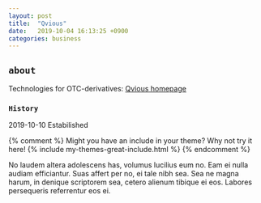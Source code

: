 ```yaml
---
layout: post
title:  "Qvious"
date:   2019-10-04 16:13:25 +0900
categories: business
---
```


## `about`
Technologies for OTC-derivatives: [Qvious homepage][q-home]

### `History`
2019-10-10 Estabilished



{% comment %}
Might you have an include in your theme? Why not try it here!
{% include my-themes-great-include.html %}
{% endcomment %}

No laudem altera adolescens has, volumus lucilius eum no. Eam ei nulla audiam efficiantur. Suas affert per no, ei tale nibh sea. Sea ne magna harum, in denique scriptorem sea, cetero alienum tibique ei eos. Labores persequeris referrentur eos ei.

[q-home]: www.qvious.com
